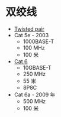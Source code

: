 # 双绞线

- [Twisted pair](https://en.wikipedia.org/wiki/Twisted_pair)
- Cat 5e - 2003
  - 1000BASE-T
  - 100 MHz
  - 100 米
- [Cat 6](https://en.wikipedia.org/wiki/Category_6_cable)
  - 10GBASE-T
  - 250 MHz
  - 55 米
  - 8P8C
- Cat 6a - 2009 年
  - 500 MHz
  - 100 米
